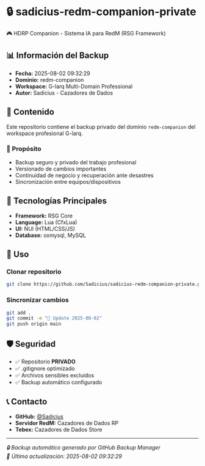# 🔒 sadicius-redm-companion-private

🎮 HDRP Companion - Sistema IA para RedM (RSG Framework)

## 📊 Información del Backup
- **Fecha:** 2025-08-02 09:32:29
- **Dominio:** redm-companion
- **Workspace:** G-larq Multi-Domain Professional
- **Autor:** Sadicius - Cazadores de Dados

## 📁 Contenido

Este repositorio contiene el backup privado del dominio `redm-companion` del workspace profesional G-larq.

### 🎯 Propósito
- Backup seguro y privado del trabajo profesional
- Versionado de cambios importantes
- Continuidad de negocio y recuperación ante desastres
- Sincronización entre equipos/dispositivos

## 🔧 Tecnologías Principales

- **Framework:** RSG Core
- **Language:** Lua (CfxLua)
- **UI:** NUI (HTML/CSS/JS)
- **Database:** oxmysql, MySQL

## 🚀 Uso

### Clonar repositorio
```bash
git clone https://github.com/Sadicius/sadicius-redm-companion-private.git
```

### Sincronizar cambios
```bash
git add .
git commit -m "📝 Update 2025-08-02"
git push origin main
```

## 🛡️ Seguridad

- ✅ Repositorio **PRIVADO**
- ✅ .gitignore optimizado
- ✅ Archivos sensibles excluidos
- ✅ Backup automático configurado

## 📞 Contacto

- **GitHub:** [@Sadicius](https://github.com/Sadicius)
- **Servidor RedM:** Cazadores de Dados RP
- **Tebex:** Cazadores de Dados Store

---

*🔒 Backup automático generado por GitHub Backup Manager*  
*📅 Última actualización: 2025-08-02 09:32:29*
